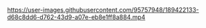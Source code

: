 https://user-images.githubusercontent.com/95757948/189422133-d68c8dd6-d762-43d9-a07e-eb8e1ff8a884.mp4
